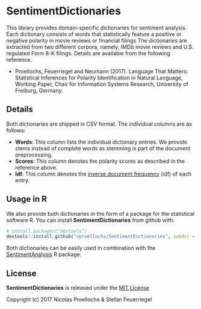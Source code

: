 
<!-- README.md is generated from README.Rmd. Please edit that file -->
SentimentDictionaries
=====================

This library provides domain-specific dictionaries for sentiment analysis. Each dictionary consists of words that statistically feature a positive or negative polarity in movie reviews or financial filings The dictionaries are extracted from two different corpora, namely, IMDb movie reviews and U.S. regulated Form 8-K filings. Details are available from the following reference.

-   Proellochs, Feuerriegel and Neumann (2017): Language That Matters: Statistical Inferences for Polarity Identification in Natural Language, Working Paper, Chair for Information Systems Research, University of Freiburg, Germany.

Details
-------

Both dictionaries are shipped in CSV format. The individual columns are as follows:

-   **Words**: This column lists the individual dictionary entries. We provide stems instead of complete words as stemming is part of the document preprocessing.
-   **Scores**: This column denotes the polarity scores as described in the reference above.
-   **Idf**: This column denotes the [inverse document frequency](https://en.wikipedia.org/wiki/Tf%E2%80%93idf) (idf) of each entry.

Usage in R
----------

We also provide both dictionaries in the form of a package for the statistical software R. You can install **SentimentDictionaries** from github with:

``` r
# install.packages("devtools")
devtools::install_github("nproellochs/SentimentDictionaries", subdir = "R-package")
```

Both dictionaries can be easily used in combination with the [SentimentAnalysis](https://github.com/sfeuerriegel/SentimentAnalysis) R package.

License
-------

**SentimentDictionaries** is released under the [MIT License](https://opensource.org/licenses/MIT)

Copyright (c) 2017 Nicolas Proellochs & Stefan Feuerriegel
